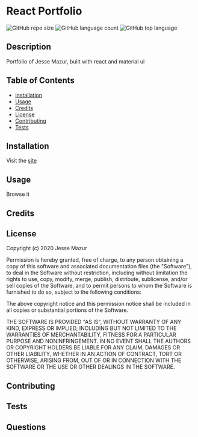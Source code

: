 
# React Portfolio
![GitHub repo size](https://img.shields.io/github/repo-size/JMantis0/react-portfolio)  ![GitHub language count](https://img.shields.io/github/languages/count/JMantis0/react-portfolio)  ![GitHub top language](https://img.shields.io/github/languages/top/JMantis0/react-portfolio)  

## Description

Portfolio of Jesse Mazur, built with react and material ui

## Table of Contents
* [Installation](#installation)
* [Usage](#usage)
* [Credits](#credits)
* [License](#license)
* [Contributing](#contributing)
* [Tests](#tests)

## Installation

Visit the [site](https://jmazur-react-portfolio.herokuapp.com/)

## Usage

Browse it

## Credits



## License


Copyright (c) 2020 Jesse Mazur

Permission is hereby granted, free of charge, to any person obtaining a copy
of this software and associated documentation files (the "Software"), to deal
in the Software without restriction, including without limitation the rights
to use, copy, modify, merge, publish, distribute, sublicense, and/or sell
copies of the Software, and to permit persons to whom the Software is
furnished to do so, subject to the following conditions:

The above copyright notice and this permission notice shall be included in all
copies or substantial portions of the Software.

THE SOFTWARE IS PROVIDED "AS IS", WITHOUT WARRANTY OF ANY KIND, EXPRESS OR
IMPLIED, INCLUDING BUT NOT LIMITED TO THE WARRANTIES OF MERCHANTABILITY,
FITNESS FOR A PARTICULAR PURPOSE AND NONINFRINGEMENT. IN NO EVENT SHALL THE
AUTHORS OR COPYRIGHT HOLDERS BE LIABLE FOR ANY CLAIM, DAMAGES OR OTHER
LIABILITY, WHETHER IN AN ACTION OF CONTRACT, TORT OR OTHERWISE, ARISING FROM,
OUT OF OR IN CONNECTION WITH THE SOFTWARE OR THE USE OR OTHER DEALINGS IN THE
SOFTWARE.

## Contributing



## Tests



## Questions


